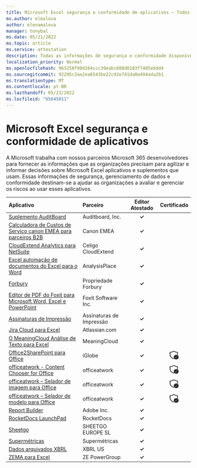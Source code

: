 ```yaml
---
title: Microsoft Excel segurança e conformidade de aplicativos – Todos os aplicativos
ms.author: elmalova
author: elenamalova
manager: tonybal
ms.date: 05/21/2022
ms.topic: article
ms.service: attestation
description: Todas as informações de segurança e conformidade disponíveis para todos os Microsoft Excel Aplicativos.
localization_priority: Normal
ms.openlocfilehash: 963258f90d264ccc39eabc608d8103f7405e6dd4
ms.sourcegitcommit: 92295c3ae2ea6543be22c92e741da0e494ada2b1
ms.translationtype: MT
ms.contentlocale: pt-BR
ms.lasthandoff: 05/23/2022
ms.locfileid: "65645011"
---
```

# <a name="microsoft-excel-apps-security-and-compliance"></a>Microsoft Excel segurança e conformidade de aplicativos

A Microsoft trabalha com nossos parceiros Microsoft 365 desenvolvedores para fornecer as informações que as organizações precisam para agilizar e informar decisões sobre Microsoft Excel aplicativos e suplementos que usam. Essas informações de segurança, gerenciamento de dados e conformidade destinam-se a ajudar as organizações a avaliar e gerenciar os riscos ao usar esses aplicativos.

| **Aplicativo** | **Parceiro** | **Editor Atestado** | **Certificado** |
|:--------|:------------|:----------------------:|:-------------:|
| [Suplemento AuditBoard](./auditboard-inc-add-in.md) | Auditboard, Inc. | **✓** |  |
| [Calculadora de Custos de Serviço canon EMEA para parceiros B2B](./canon-emea-service-cost-calculator-for-b2b-partners.md) | Canon EMEA | **✓** |  |
| [CloudExtend Analytics para NetSuite](./celigo-cloudextend-analytics-for-netsuite.md) | Celigo CloudExtend | **✓** |  |
| [Excel automação de documentos do Excel para o Word](./analysisplace-excel-to-word-document-automation.md) | AnalysisPlace | **✓** |  |
| [Forbury](./forbury-property.md) | Propriedade Forbury | **✓** |  |
| [Editor de PDF do Foxit para Microsoft Word, Excel e PowerPoint](./foxit-software-inc-pdf-editor-for-microsoft-word-excel-and-powerpoint.md) | Foxit Software Inc. | **✓** |  |
| [Assinaturas de Impressão](./impression-signatures.md) | Assinaturas de Impressão | **✓** |  |
| [Jira Cloud para Excel](./atlassiancom-jira-cloud-for-excel.md) | Atlassian.com | **✓** |  |
| [O MeaningCloud Análise de Texto para Excel](./meaningcloud-text-analytics-for-excel.md) | MeaningCloud | **✓** |  |
| [Office2SharePoint para Office](./iglobe-office2sharepoint-for-office.md) | iGlobe | **✓** | <img alt="Certified application badge" src="../media/certified-badge.png" height="25" width="25" /> |
| [officeatwork - Content Chooser for Office](./officeatwork-officeatworkcontent-chooser-for-office.md) | officeatwork | **✓** | <img alt="Certified application badge" src="../media/certified-badge.png" height="25" width="25" /> |
| [officeatwork – Selador de imagem para Office](./officeatwork-officeatworkimage-chooser-for-office.md) | officeatwork | **✓** | <img alt="Certified application badge" src="../media/certified-badge.png" height="25" width="25" /> |
| [officeatwork – Selador de modelo para Office](./officeatwork-officeatworktemplate-chooser-for-office.md) | officeatwork | **✓** | <img alt="Certified application badge" src="../media/certified-badge.png" height="25" width="25" /> |
| [Report Builder](./adobe-inc-report-builder.md) | Adobe Inc. | **✓** |  |
| [RocketDocs LaunchPad](./rocketdocs-launchpad.md) | RocketDocs | **✓** |  |
| [Sheetgo](./sheetgo-europe-sl.md) | SHEETGO EUROPE SL | **✓** |  |
| [Supermétricas](./supermetrics.md) | Supermétricas | **✓** |  |
| [Dados arquivados XBRL](./xbrl-us-filed-data.md) | XBRL US | **✓** |  |
| [ZEMA para Excel](./ze-powergroup-zema-for-excel.md) | ZE PowerGroup | **✓** |  |
